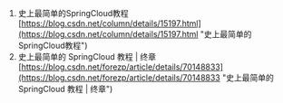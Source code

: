 1. 史上最简单的SpringCloud教程<br>[https://blog.csdn.net/column/details/15197.html](https://blog.csdn.net/column/details/15197.html "史上最简单的SpringCloud教程")
2. 史上最简单的 SpringCloud 教程 | 终章<br>[https://blog.csdn.net/forezp/article/details/70148833](https://blog.csdn.net/forezp/article/details/70148833 "史上最简单的 SpringCloud 教程 | 终章")
